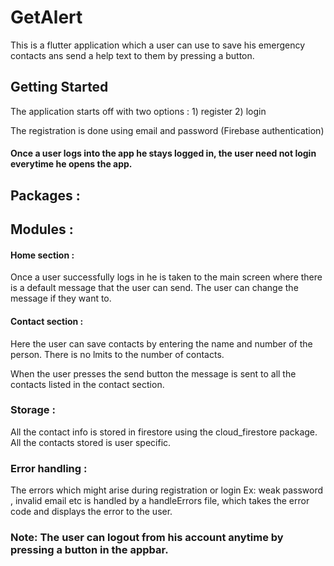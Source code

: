 # GetAlert

This is a flutter application which a user can use to save his emergency contacts ans send a help text to them by pressing a button.

## Getting Started

The application starts off with two options : 1) register  2) login

The registration is done using email and password (Firebase authentication)

#### Once a user logs into the app he stays logged in, the user need not login everytime he opens the app.

## Packages :



## Modules :

#### Home section :

Once a user successfully logs in he is taken to the main screen where there is a default message that the user can send.
The user can change the message if they want to.

#### Contact section :

Here the user can save contacts by entering the name and number of the person.
There is no lmits to the number of contacts.

When the user presses the send button the message is sent to all the contacts listed in the contact section.

### Storage :

All the contact info is stored in firestore using the cloud_firestore package.
All the contacts stored is user specific.

### Error handling :

The errors which might arise during registration or login Ex: weak password , invalid email etc is handled by a handleErrors file, which takes the error code and displays the error to the user.

### Note: The user can logout from his account anytime by pressing a button in the appbar.

